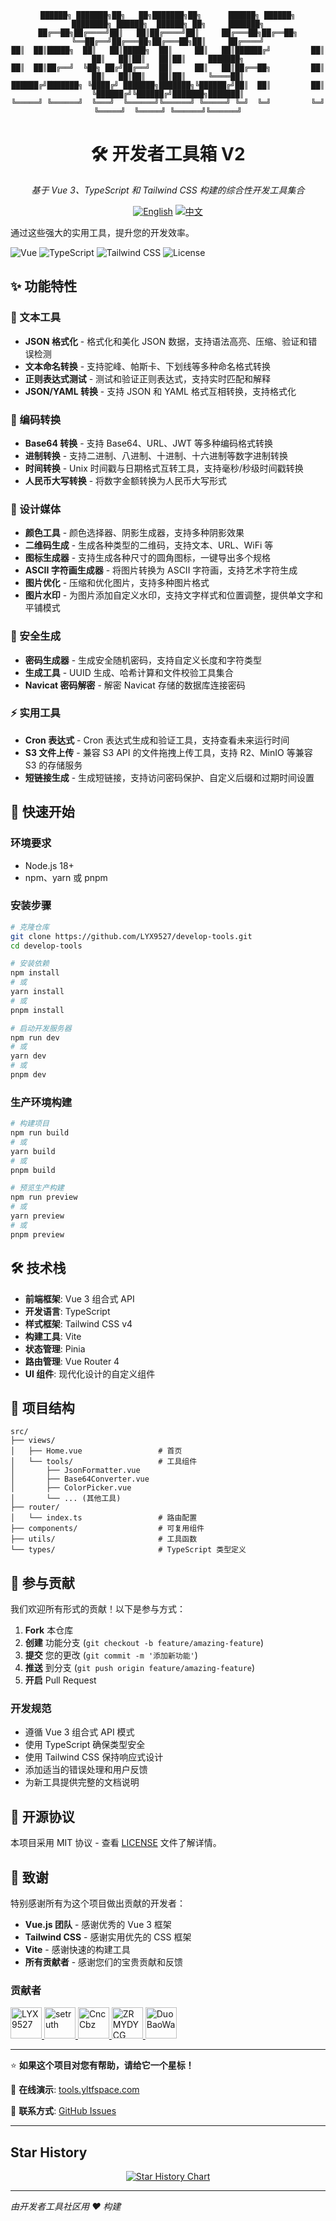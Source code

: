 <div align="center">

```
██████╗ ███████╗██╗   ██╗███████╗██╗      ██████╗ ██████╗       ████████╗ ██████╗  ██████╗ ██╗     ███████╗
██╔══██╗██╔════╝██║   ██║██╔════╝██║     ██╔═══██╗██╔══██╗      ╚══██╔══╝██╔═══██╗██╔═══██╗██║     ██╔════╝
██║  ██║█████╗  ██║   ██║█████╗  ██║     ██║   ██║██████╔╝         ██║   ██║   ██║██║   ██║██║     ███████╗
██║  ██║██╔══╝  ╚██╗ ██╔╝██╔══╝  ██║     ██║   ██║██╔══██╗         ██║   ██║   ██║██║   ██║██║     ╚════██║
██████╔╝███████╗ ╚████╔╝ ███████╗███████╗╚██████╔╝██║  ██║         ██║   ╚██████╔╝╚██████╔╝███████╗███████║
╚═════╝ ╚══════╝  ╚═══╝  ╚══════╝╚══════╝ ╚═════╝ ╚═╝  ╚═╝         ╚═╝    ╚═════╝  ╚═════╝ ╚══════╝╚══════╝
```

# 🛠️ 开发者工具箱 V2

*基于 Vue 3、TypeScript 和 Tailwind CSS 构建的综合性开发工具集合*

<div align="center">

[![English](https://img.shields.io/badge/Language-English-blue.svg)](README.md)
[![中文](https://img.shields.io/badge/Language-中文-red.svg)](README_zh_CN.md)

</div>

</div>

通过这些强大的实用工具，提升您的开发效率。

![Vue](https://img.shields.io/badge/Vue-3.5.13-4FC08D?style=flat&logo=vue.js)
![TypeScript](https://img.shields.io/badge/TypeScript-5.8.3-3178C6?style=flat&logo=typescript)
![Tailwind CSS](https://img.shields.io/badge/Tailwind-4.1.8-38B2AC?style=flat&logo=tailwind-css)
![License](https://img.shields.io/badge/License-MIT-green.svg)

## ✨ 功能特性

### 📝 文本工具
- **JSON 格式化** - 格式化和美化 JSON 数据，支持语法高亮、压缩、验证和错误检测
- **文本命名转换** - 支持驼峰、帕斯卡、下划线等多种命名格式转换
- **正则表达式测试** - 测试和验证正则表达式，支持实时匹配和解释
- **JSON/YAML 转换** - 支持 JSON 和 YAML 格式互相转换，支持格式化

### 🔧 编码转换
- **Base64 转换** - 支持 Base64、URL、JWT 等多种编码格式转换
- **进制转换** - 支持二进制、八进制、十进制、十六进制等数字进制转换
- **时间转换** - Unix 时间戳与日期格式互转工具，支持毫秒/秒级时间戳转换
- **人民币大写转换** - 将数字金额转换为人民币大写形式

### 🎨 设计媒体
- **颜色工具** - 颜色选择器、阴影生成器，支持多种阴影效果
- **二维码生成** - 生成各种类型的二维码，支持文本、URL、WiFi 等
- **图标生成器** - 支持生成各种尺寸的圆角图标，一键导出多个规格
- **ASCII 字符画生成器** - 将图片转换为 ASCII 字符画，支持艺术字符生成
- **图片优化** - 压缩和优化图片，支持多种图片格式
- **图片水印** - 为图片添加自定义水印，支持文字样式和位置调整，提供单文字和平铺模式

### 🔐 安全生成
- **密码生成器** - 生成安全随机密码，支持自定义长度和字符类型
- **生成工具** - UUID 生成、哈希计算和文件校验工具集合
- **Navicat 密码解密** - 解密 Navicat 存储的数据库连接密码

### ⚡ 实用工具
- **Cron 表达式** - Cron 表达式生成和验证工具，支持查看未来运行时间
- **S3 文件上传** - 兼容 S3 API 的文件拖拽上传工具，支持 R2、MinIO 等兼容 S3 的存储服务
- **短链接生成** - 生成短链接，支持访问密码保护、自定义后缀和过期时间设置

## 🚀 快速开始

### 环境要求
- Node.js 18+ 
- npm、yarn 或 pnpm

### 安装步骤

```bash
# 克隆仓库
git clone https://github.com/LYX9527/develop-tools.git
cd develop-tools

# 安装依赖
npm install
# 或
yarn install
# 或
pnpm install

# 启动开发服务器
npm run dev
# 或
yarn dev
# 或
pnpm dev
```

### 生产环境构建

```bash
# 构建项目
npm run build
# 或
yarn build
# 或
pnpm build

# 预览生产构建
npm run preview
# 或
yarn preview
# 或
pnpm preview
```

## 🛠️ 技术栈

- **前端框架**: Vue 3 组合式 API
- **开发语言**: TypeScript
- **样式框架**: Tailwind CSS v4
- **构建工具**: Vite
- **状态管理**: Pinia
- **路由管理**: Vue Router 4
- **UI 组件**: 现代化设计的自定义组件

## 📁 项目结构

```
src/
├── views/
│   ├── Home.vue                 # 首页
│   └── tools/                   # 工具组件
│       ├── JsonFormatter.vue
│       ├── Base64Converter.vue
│       ├── ColorPicker.vue
│       └── ... (其他工具)
├── router/
│   └── index.ts                 # 路由配置
├── components/                  # 可复用组件
├── utils/                       # 工具函数
└── types/                       # TypeScript 类型定义
```

## 🤝 参与贡献

我们欢迎所有形式的贡献！以下是参与方式：

1. **Fork** 本仓库
2. **创建** 功能分支 (`git checkout -b feature/amazing-feature`)
3. **提交** 您的更改 (`git commit -m '添加新功能'`)
4. **推送** 到分支 (`git push origin feature/amazing-feature`)
5. **开启** Pull Request

### 开发规范

- 遵循 Vue 3 组合式 API 模式
- 使用 TypeScript 确保类型安全
- 使用 Tailwind CSS 保持响应式设计
- 添加适当的错误处理和用户反馈
- 为新工具提供完整的文档说明

## 📝 开源协议

本项目采用 MIT 协议 - 查看 [LICENSE](LICENSE) 文件了解详情。

## 🙏 致谢

特别感谢所有为这个项目做出贡献的开发者：

- **Vue.js 团队** - 感谢优秀的 Vue 3 框架
- **Tailwind CSS** - 感谢实用优先的 CSS 框架
- **Vite** - 感谢快速的构建工具
- **所有贡献者** - 感谢您们的宝贵贡献和反馈

### 贡献者

<a href="https://github.com/LYX9527">
  <img src="https://github.com/LYX9527.png" width="50px" alt="LYX9527"/>
</a>
<a href="https://github.com/setruth">
  <img src="https://github.com/setruth.png" width="50px" alt="setruth"/>
</a>
<a href="https://github.com/CncCbz">
  <img src="https://github.com/CncCbz.png" width="50px" alt="CncCbz"/>
</a>
<a href="https://github.com/ZRMYDYCG">
  <img src="https://github.com/ZRMYDYCG.png" width="50px" alt="ZRMYDYCG"/>
</a>
<a href="https://github.com/DuoBaoWa">
  <img src="https://github.com/DuoBaoWa.png" width="50px" alt="DuoBaoWa"/>
</a>

---

⭐ **如果这个项目对您有帮助，请给它一个星标！**

🔗 **在线演示**: [tools.yltfspace.com](https://tools.yltfspace.com)

📧 **联系方式**: [GitHub Issues](https://github.com/LYX9527/develop-tools/issues)

---

## Star History

<a href="https://github.com/LYX9527/develop-tools/stargazers" target="_blank" style="display: block" align="center">
  <picture>
    <source media="(prefers-color-scheme: dark)" srcset="https://api.star-history.com/svg?repos=LYX9527/develop-tools&type=Timeline&theme=dark" />
    <source media="(prefers-color-scheme: light)" srcset="https://api.star-history.com/svg?repos=LYX9527/develop-tools&type=Timeline" />
    <img alt="Star History Chart" src="https://api.star-history.com/svg?repos=LYX9527/develop-tools&type=Timeline" />
  </picture>
</a>

---

*由开发者工具社区用 ❤️ 构建* 
